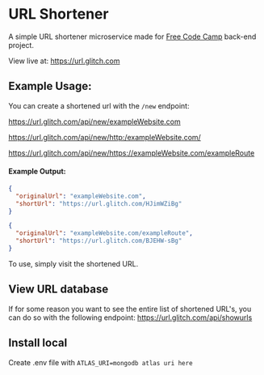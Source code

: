 # URL Shortener
A simple URL shortener microservice made for [Free Code Camp](https://freecodecamp.com/) back-end project.

View live at: https://url.glitch.com

## Example Usage:
You can create a shortened url with the `/new` endpoint:

https://url.glitch.com/api/new/exampleWebsite.com

https://url.glitch.com/api/new/http:/exampleWebsite.com/

https://url.glitch.com/api/new/https://exampleWebsite.com/exampleRoute


#### Example Output:
```json
{
  "originalUrl": "exampleWebsite.com",
  "shortUrl": "https://url.glitch.com/HJimWZiBg"
}
```

```json
{
  "originalUrl": "exampleWebsite.com/exampleRoute",
  "shortUrl": "https://url.glitch.com/BJEHW-sBg"
}
```

To use, simply visit the shortened URL.



## View URL database
If for some reason you want to see the entire list of shortened URL's, you can do so with the following endpoint:
https://url.glitch.com/api/showurls



## Install local

Create .env file with `ATLAS_URI=mongodb atlas uri here`
